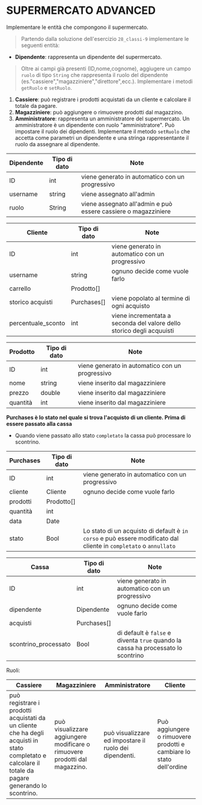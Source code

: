 # SUPERMERCATO ADVANCED

Implementare le entità che compongono il supermercato.

> Partendo dalla soluzione dell'esercizio `28_classi-9` implementare le seguenti entità:
- **Dipendente**: rappresenta un dipendente del supermercato.

> Oltre ai campi già presenti (ID,nome,cognome), aggiugere un campo `ruolo` di tipo `String` che rappresenta il ruolo del dipendente (es."cassiere","magazziniere","direttore",ecc.). Implementare i metodi `getRuolo` e `setRuolo`.

1. **Cassiere**: può registrare i prodotti acquistati da un cliente e calcolare il totale da pagare.
2. **Magazziniere**: può aggiungere o rimuovere prodotti dal magazzino.
3. **Amministratore**: rappresenta un amministratore del supermercato. Un amministratore è un dipendente con ruolo "amministratore".
Può impostare il ruolo dei dipendenti. Implementare il metodo `setRuolo` che accetta come parametri un dipendente e una stringa rappresentante il ruolo da assegnare al dipendente.

| Dipendente| Tipo di dato | Note
|-----------|-----------|-----------|
| ID | int | viene generato in automatico con un progressivo
| username | string | viene assegnato all'admin  
| ruolo | String | viene assegnato all'admin e può essere cassiere o magazziniere

|Cliente| Tipo di dato | Note 
|-----------|-----------|-----------|
| ID | int | viene generato in automatico con un progressivo
| username | string | ognuno decide come vuole farlo
| carrello | Prodotto[] | 
| storico acquisti | Purchases[] | viene popolato al termine di ogni acquisto
| percentuale_sconto | int | viene incrementata a seconda del valore dello storico degli acquuisti

|Prodotto| Tipo di dato | Note 
|-----------|-----------|-----------|
| ID | int | viene generato in automatico con un progressivo
| nome | string | viene inserito dal magazziniere
| prezzo | double | viene inserito dal magazziniere
| quantità | int | viene inserito dal magazziniere

**Purchases è lo stato nel quale si trova l'acquisto di un cliente. Prima di essere passato alla cassa**
- Quando viene passato allo stato `completato` la cassa può processare lo scontrino.


|Purchases| Tipo di dato | Note 
|-----------|-----------|-----------|
| ID | int | viene generato in automatico con un progressivo
| cliente | Cliente | ognuno decide come vuole farlo
| prodotti | Prodotto[] | 
|quantità| int |
| data | Date | 
| stato | Bool |  Lo stato di un acquisto di default è `in corso` e può essere modificato dal cliente in `completato` o `annullato`

|Cassa| Tipo di dato | Note 
|-----------|-----------|-----------|
| ID | int | viene generato in automatico con un progressivo
| dipendente | Dipendente | ognuno decide come vuole farlo
| acquisti | Purchases[] | 
| scontrino_processato | Bool | di default è `false` e diventa `true` quando la cassa ha processato lo scontrino

Ruoli:

|Cassiere|Magazziniere | Amministratore | Cliente 
|-----------|-----------|-----------|-----------|
| può registrare i prodotti acquistati da un cliente che ha degli acquisti in stato completato e calcolare il totale da pagare generando lo scontrino.| può visualizzare aggiungere modificare o rimuovere prodotti dal magazzino. | può visualizzare ed impostare il ruolo dei dipendenti. | Può aggiungere o rimuovere prodotti e cambiare lo stato dell'ordine




